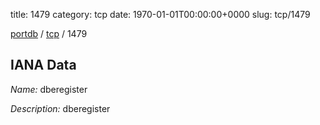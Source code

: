 title: 1479
category: tcp
date: 1970-01-01T00:00:00+0000
slug: tcp/1479

[portdb](/) / [tcp](/category/tcp.html) / 1479


## IANA Data

_Name:_ dberegister

_Description:_ dberegister

